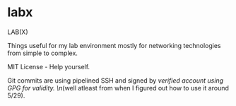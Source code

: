 # labx
LAB(X)

Things useful for my lab environment mostly for networking technologies from simple to complex.

MIT License - Help yourself.

Git commits are using pipelined SSH and signed by *verified account using GPG for validity.
\n*(well atleast from when I figured out how to use it around 5/29).
